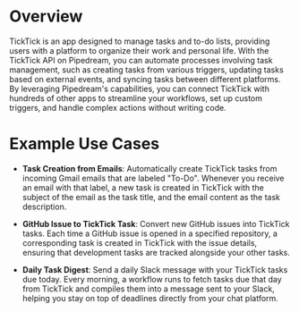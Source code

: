 # Overview

TickTick is an app designed to manage tasks and to-do lists, providing users with a platform to organize their work and personal life. With the TickTick API on Pipedream, you can automate processes involving task management, such as creating tasks from various triggers, updating tasks based on external events, and syncing tasks between different platforms. By leveraging Pipedream's capabilities, you can connect TickTick with hundreds of other apps to streamline your workflows, set up custom triggers, and handle complex actions without writing code.

# Example Use Cases

- **Task Creation from Emails**: Automatically create TickTick tasks from incoming Gmail emails that are labeled "To-Do". Whenever you receive an email with that label, a new task is created in TickTick with the subject of the email as the task title, and the email content as the task description.

- **GitHub Issue to TickTick Task**: Convert new GitHub issues into TickTick tasks. Each time a GitHub issue is opened in a specified repository, a corresponding task is created in TickTick with the issue details, ensuring that development tasks are tracked alongside your other tasks.

- **Daily Task Digest**: Send a daily Slack message with your TickTick tasks due today. Every morning, a workflow runs to fetch tasks due that day from TickTick and compiles them into a message sent to your Slack, helping you stay on top of deadlines directly from your chat platform.
